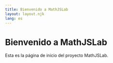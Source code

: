 ```yaml
---
title: Bienvenido a MathJSLab
layout: layout.njk
lang: es
---
```


# Bienvenido a MathJSLab

Esta es la página de inicio del proyecto MathJSLab.
